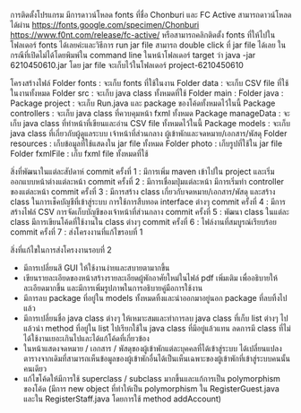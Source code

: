 การติดตั้งโปรแกรม
มีการดาวน์โหลด fonts ที่ชื่อ Chonburi และ FC Active สามารถดาวน์โหลดได้ผ่าน 
	https://fonts.google.com/specimen/Chonburi
	https://www.f0nt.com/release/fc-active/ 
หรือสามารถคลิกติดตั้ง fonts ที่ให้ไปในโฟลเดอร์ fonts ได้เลยค่ะและวิธีการ run jar file สามารถ double click ที่ jar file ได้เลย ในกรณีที่เปิดไม่ได้โดยพิมพ์ใน command line ในหน้าโฟลเดอร์ target ว่า
	java -jar 6210450610.jar
โดย jar file จะเก็บไว้ในโฟลเดอร์ project-6210450610

โครงสร้างไฟล์
Folder fonts : จะเก็บ fonts ที่ใช้ในงาน
Folder data : จะเก็บ CSV file ที่ใช้ในงานทั้งหมด
Folder src : จะเก็บ java class ทั้งหมดที่ใช้
   Folder main :
     Folder java :
       Package project : จะเก็บ Run.java และ package ของโค้ดทั้งหมดไว้ในนี้
         Package controllers : จะเก็บ java class ที่ควบคุมหน้า fxml ทั้งหมด
         Package manageData : จะเก็บ java class ที่ทำหน้าที่เขียนและอ่าน CSV file ทั้งหมดไว้ในนี้ 
         Package models : จะเก็บ java class ที่เกี่ยวกับผู้ดูแลระบบ เจ้าหน้าที่ส่วนกลาง ผู้เข้าพักและจดหมาย/เอกสาร/พัสดุ
     Folder resources : เก็บข้อมูลที่ใช้แสดงใน jar file ทั้งหมด
         Folder photo : เก็บรูปที่ใช้ใน jar file
         Folder fxmlFile : เก็บ fxml file ทั้งหมดที่ใช้

สิ่งที่พัฒนาในแต่ละสัปดาห์
commit ครั้งที่ 1 : มีการเพิ่ม maven เข้าไปใน project และเริ่มออกแบบหน้าต่างแต่ละหน้า
commit ครั้งที่ 2 : มีการเชื่อมปุ่มแต่ละหน้า มีการเริ่มทำ controller ของแต่ละหน้า
commit ครั้งที่ 3 : มีการสร้าง class เกี่ยวกับจดหมาย/เอกสาร/พัสดุ และสร้าง class ในการเช็คบัญชีที่เข้าสู่ระบบ การใช้การสืบทอด interface ต่างๆ
commit ครั้งที่ 4 : มีการสร้างไฟล์ CSV การจัดเก็บบัญชีของเจ้าหน้าที่ส่วนกลาง
commit ครั้งที่ 5 : พัฒนา class ในแต่ละ class มีการเขียนโค้ดที่ใช้งานใน class ต่างๆ
commit ครั้งที่ 6 :  ไฟล์งานที่สมบูรณ์เรียบร้อย
commit ครั้งที่ 7 : ส่งโครงงานที่แก้ไขรอบที่ 1

สิ่งที่แก้ไขในการส่งโครงงานรอบที่ 2
- มีการเปลี่ยนสี GUI ให้ใช้งานง่ายและสบายตามากขึ้น
- เขียนรายละเอียดของหน้าสร้างรายละเอียดผู้พักอาศัยใหม่ในไฟล์ pdf เพิ่มเติม เพื่ออธิบายให้ละเอียดมากขึ้น และมีการเพิ่มรูปภาพในการอธิบายคู่มือการใช้งาน
- มีการลบ package ที่อยู่ใน models ทั้งหมดทิ้งและนำออกมาอยู่นอก package ที่ลบทิ้งไปแล้ว
- มีการเปลี่ยนชื่อ java class ต่างๆ ให้เหมาะสมและทำการลบ java class ที่เก็บ list ต่างๆ ไปแล้วนำ method ที่อยู่ใน list ไปเรียกใช้ใน java class ที่มีอยู่แล้วแทน ลดการมี class ที่ไม่ได้ใช้งานเยอะเกินไปและได้แก้โค้ดที่เกี่ยวข้อง
- ในหน้าแสดงจดหมาย / เอกสาร / พัสดุของผู้เข้าพักแต่ละบุคคลที่ได้เข้าสู่ระบบ ได้เปลี่ยนแปลงตารางจากเดิมที่สามารถเห็นข้อมูลของผู้เข้าพักอื่นได้เป็นเห็นเฉพาะของผู้เข้าพักที่เข้าสู่ระบบคนนั้นคนเดียว
- แก้ไขโค้ดให้มีการใช้ superclass / subclass มากขึ้นและแก้การเป็น polymorphism ของโค้ด (มีการ new object ที่ทำให้เป็น polymorphism ใน RegisterGuest.java และใน RegisterStaff.java โดยการใช้ method addAccount)
